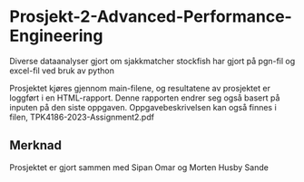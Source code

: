 # Prosjekt-2-Advanced-Performance-Engineering
Diverse dataanalyser gjort om sjakkmatcher stockfish har gjort på pgn-fil og excel-fil ved bruk av python

Prosjektet kjøres gjennom main-filene, og resultatene av prosjektet er loggført i en HTML-rapport. Denne rapporten endrer seg også basert på inputen på den siste oppgaven.
Oppgavebeskrivelsen kan også finnes i filen, TPK4186-2023-Assignment2.pdf

## Merknad
Prosjektet er gjort sammen med Sipan Omar og Morten Husby Sande
